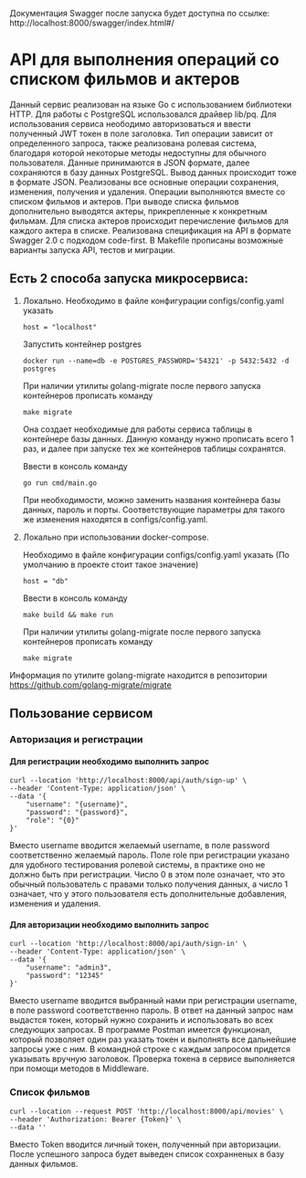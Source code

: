 

Документация Swagger после запуска будет доступна по ссылке: http://localhost:8000/swagger/index.html#/

# API для выполнения операций со списком фильмов и актеров
Данный сервис реализован на языке Go с использованием библиотеки HTTP. Для работы с PostgreSQL использовался драйвер lib/pq. Для использования сервиса неободимо авторизоваться и ввести полученный JWT токен в поле заголовка. Тип операции зависит от определенного запроса, также реализована ролевая система, благодаря которой некоторые методы недоступны для обычного пользователя.
Данные принимаются в JSON формате, далее сохраняются в базу данных PostgreSQL. Вывод данных происходит тоже в формате JSON. Реализованы все основные операции сохранения, изменения, получения и удаления.
Операции выполняются вместе со списком фильмов и актеров. При выводе списка фильмов дополнительно выводятся актеры, прикрепленные к конкретным фильмам. Для списка актеров происходит перечисление фильмов для каждого актера в списке.
Реализована спецификация на  API в формате Swagger 2.0 с подходом code-first.
В Makefile прописаны возможные варианты запуска API, тестов и миграции.
## Есть 2 способа запуска микросервиса:
1. Локально.
   Необходимо в файле конфигурации configs/config.yaml указать
   ```
   host = "localhost"
   ```
   Запустить контейнер postgres
   ```
   docker run --name=db -e POSTGRES_PASSWORD='54321' -p 5432:5432 -d postgres
   ```
   При наличии утилиты golang-migrate после первого запуска контейнеров прописать команду
   ```
   make migrate
   ```
   Она создает необходимые для работы сервиса таблицы в контейнере базы данных. Данную команду нужно прописать всего 1 раз, и далее при запуске тех же контейнеров таблицы сохранятся.

   Ввести в консоль команду
   ```
   go run cmd/main.go
   ```
   При необходимости, можно заменить названия контейнера базы данных, пароль и порты. Соответствующие параметры для такого же изменения находятся в configs/config.yaml.
3. Локально при использовании docker-compose.
   
   Необходимо в файле конфигурации configs/config.yaml указать (По умолчанию в проекте стоит такое значение)
   ```
   host = "db"
   ```
   Ввести в консоль команду
   ```
   make build && make run
   ```
   При наличии утилиты golang-migrate после первого запуска контейнеров прописать команду
   ```
   make migrate
   ```
Информация по утилите golang-migrate находится в репозитории https://github.com/golang-migrate/migrate
## Пользование сервисом
### Авторизация и регистрации
#### Для регистрации необходимо выполнить запрос
```
curl --location 'http://localhost:8000/api/auth/sign-up' \
--header 'Content-Type: application/json' \
--data '{
    "username": "{username}",
    "password": "{password}",
    "role": "{0}"
}'
```
Вместо username вводится желаемый username, в поле password соответственно желаемый пароль. Поле role при регистрации указано для удобного тестирования ролевой системы, в практике оно не должно быть при регистрации. Число 0 в этом поле означает, что это обычный пользователь с правами только получения данных, а число 1 означает, что у этого пользователя есть дополнительные добавления, изменения и удаления.
#### Для авторизации необходимо выполнить запрос
```
curl --location 'http://localhost:8000/api/auth/sign-in' \
--header 'Content-Type: application/json' \
--data '{
    "username": "admin3",
    "password": "12345"
}'
```
Вместо username вводится выбранный нами при регистрации username, в поле password соответственно пароль.
В ответ на данный запрос нам выдастся токен, который нужно сохранить и использовать во всех следующих запросах. В программе Postman имеется функционал, который позволяет один раз указать токен и выполнять все дальнейшие запросы уже с ним. В командной строке с каждым запросом придется указывать вручную заголовок.
Проверка токена в сервисе выполняется при помощи методов в Middleware.

### Список фильмов

```
curl --location --request POST 'http://localhost:8000/api/movies' \
--header 'Authorization: Bearer {Token}' \
--data ''
```
Вместо Token вводится личный токен, полученный при авторизации. После успешного запроса будет выведен список сохранненых в базу данных фильмов.

